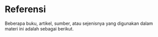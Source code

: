 # Referensi

Beberapa buku, artikel, sumber, atau sejenisnya yang digunakan dalam materi ini adalah sebagai berikut.

```{bibliography}
```

